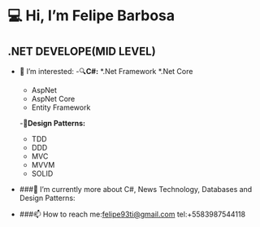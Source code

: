 :computer: Hi, I’m Felipe Barbosa
===================================
.NET DEVELOPE(MID LEVEL)
-----------------------------------
- 👀 I’m interested:
  -:mag:**C#:**
    *.Net Framework
    *.Net Core
    * AspNet
    * AspNet Core
    * Entity Framework
      
  -:triangular_ruler:**Design Patterns:**
    * TDD
    * DDD
    * MVC
    * MVVM
    * SOLID
     
- ###🌱 I’m currently more about C#, News Technology, Databases and Design Patterns:
- ###📫 How to reach me:felipe93ti@gmail.com
                  tel:+5583987544118
